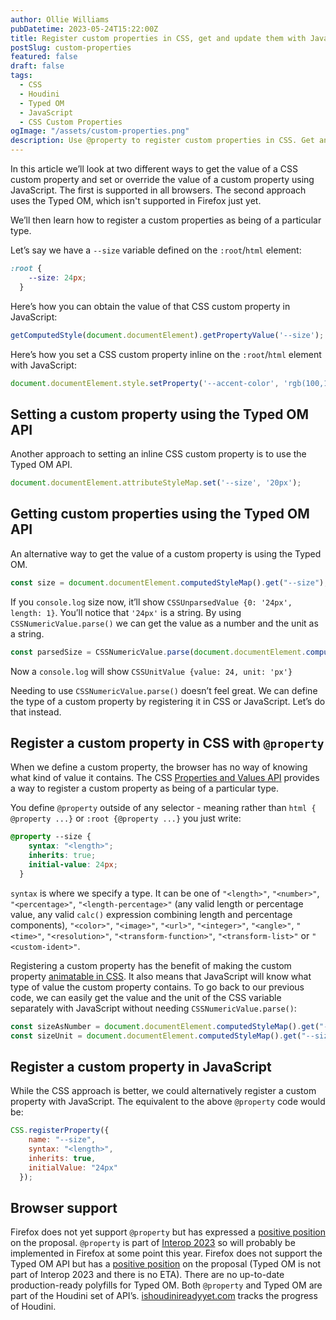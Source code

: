 ```yaml
---
author: Ollie Williams
pubDatetime: 2023-05-24T15:22:00Z
title: Register custom properties in CSS, get and update them with JavaScript
postSlug: custom-properties
featured: false
draft: false
tags:
  - CSS
  - Houdini
  - Typed OM
  - JavaScript
  - CSS Custom Properties
ogImage: "/assets/custom-properties.png"
description: Use @property to register custom properties in CSS. Get and update them in JavaScript with the Typed OM. 
---
```


In this article we’ll look at two different ways to get the value of a CSS custom property and set or override the value of a custom property using JavaScript. The first is supported in all browsers. The second approach uses the Typed OM, which isn't supported in Firefox just yet.  

We’ll then learn how to register a custom properties as being of a particular type.

Let’s say we have a `--size` variable defined on the `:root`/`html` element:

```css
:root {
    --size: 24px;
  }
```
 Here’s how you can obtain the value of that CSS custom property in JavaScript:
```javascript
getComputedStyle(document.documentElement).getPropertyValue('--size');
```
Here’s how you set a CSS custom property inline on the `:root`/`html` element with JavaScript: 

```javascript
document.documentElement.style.setProperty('--accent-color', 'rgb(100,110,10)');
```

## Setting a custom property using the Typed OM API

Another approach to setting an inline CSS custom property is to use the Typed OM API. 
```javascript
document.documentElement.attributeStyleMap.set('--size', '20px');
```

## Getting custom properties using the Typed OM API

An alternative way to get the value of a custom property is using the Typed OM.
```javascript
const size = document.documentElement.computedStyleMap().get("--size");
```
If you `console.log` size now, it’ll show `CSSUnparsedValue {0: '24px', length: 1}`. You’ll notice that `'24px'` is a string. By using `CSSNumericValue.parse()` we can get the value as a number and the unit as a string.
```javascript
const parsedSize = CSSNumericValue.parse(document.documentElement.computedStyleMap().get("--size"))
```
Now a `console.log` will show `CSSUnitValue {value: 24, unit: 'px'}`

Needing to use `CSSNumericValue.parse()` doesn’t feel great. We can define the type of a custom property by registering it in CSS or JavaScript. Let’s do that instead.

## Register a custom property in CSS with `@property`

When we define a custom property, the browser has no way of knowing what kind of value it contains. The CSS [Properties and Values API](https://drafts.css-houdini.org/css-properties-values-api/) provides a way to register a custom property as being of a particular type. 

You define `@property` outside of any selector - meaning rather than `html { @property ...}` or `:root {@property ...}` you just write:

```css
@property --size {
    syntax: "<length>";
    inherits: true;
    initial-value: 24px;
  }
```
`syntax` is where we specify a type. It can be one of `"<length>"`, `"<number>"`, `"<percentage>"`, `"<length-percentage>"` (any valid length or percentage value, any valid `calc()` expression combining length and percentage components), `"<color>"`, `"<image>"`, `"<url>"`, `"<integer>"`, `"<angle>"`, `"<time>"`, `"<resolution>"`, `"<transform-function>"`, `"<transform-list>"` or `"<custom-ident>"`.

Registering a custom property has the benefit of making the custom property [animatable in CSS](https://web.dev/at-property/). It also means that JavaScript will know what type of value the custom property contains. To go back to our previous code, we can easily get the value and the unit of the CSS variable separately with JavaScript without needing `CSSNumericValue.parse()`: 

```javascript
const sizeAsNumber = document.documentElement.computedStyleMap().get("--size").value 
const sizeUnit = document.documentElement.computedStyleMap().get("--size").unit
```

## Register a custom property in JavaScript 

While the CSS approach is better, we could alternatively register a custom property with JavaScript. The equivalent to the above `@property` code would be:

```javascript
CSS.registerProperty({
    name: "--size",
    syntax: "<length>",
    inherits: true,
    initialValue: "24px"
  });
```

## Browser support

Firefox does not yet support `@property` but has expressed a [positive position](https://mozilla.github.io/standards-positions/#at-property) on the proposal. `@property` is part of [Interop 2023](https://webkit.org/blog/13706/interop-2023/#F) so will probably be implemented in Firefox at some point this year. Firefox does not support the Typed OM API but has a [positive position](https://mozilla.github.io/standards-positions/#css-typed-om) on the proposal (Typed OM is not part of Interop 2023 and there is no ETA). There are no up-to-date production-ready polyfills for Typed OM. Both `@property` and Typed OM are part of the Houdini set of API’s. [ishoudinireadyyet.com](https://ishoudinireadyyet.com/) tracks the progress of Houdini.

